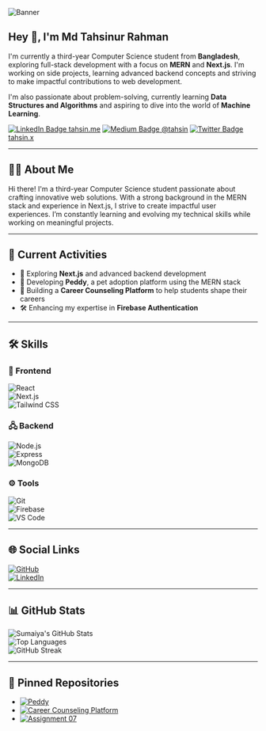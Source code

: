 ![Banner](https://via.placeholder.com/1500x400?text=Welcome+to+My+GitHub+Profile)

<h2>Hey 👋, I'm Md Tahsinur Rahman</h2>  
<p>I'm currently a third-year Computer Science student from <strong>Bangladesh</strong>, exploring full-stack development with a focus on <strong>MERN</strong> and <strong>Next.js</strong>. I'm working on side projects, learning advanced backend concepts and striving to make impactful contributions to web development.</p>  
<p>I'm also passionate about problem-solving, currently learning <strong>Data Structures and Algorithms</strong> and aspiring to dive into the world of <strong>Machine Learning</strong>.</p>   

<p>
  <a href="https://www.linkedin.com/in/md-tahsinur-rahman-539066302/"><img src="https://img.shields.io/badge/-LinkedIn-0077B5?style=flat-square&logo=LinkedIn&logoColor=white" alt="LinkedIn Badge"> tahsin.me</a> 
  <a href="https://medium.com/@mdtahsinurrahman1210"><img src="https://img.shields.io/badge/-Medium-14c767?style=flat-square&logo=Medium&logoColor=white" alt="Medium Badge"> @tahsin</a> 
  <a href="https://x.com/Tahsin_1202"><img src="https://img.shields.io/badge/-Twitter-1DA1F2?style=flat-square&logo=Twitter&logoColor=white" alt="Twitter Badge"> tahsin.x</a> 
</p>



---

## 👩‍💻 About Me  
Hi there! I'm a third-year Computer Science student passionate about crafting innovative web solutions. With a strong background in the MERN stack and experience in Next.js, I strive to create impactful user experiences. I’m constantly learning and evolving my technical skills while working on meaningful projects.  

---

## 🚀 Current Activities  
- 🌱 Exploring **Next.js** and advanced backend development  
- 🐶 Developing **Peddy**, a pet adoption platform using the MERN stack  
- 💼 Building a **Career Counseling Platform** to help students shape their careers  
- 🛠 Enhancing my expertise in **Firebase Authentication**  

---

## 🛠 Skills  
### 🔧 Frontend  
![React](https://img.shields.io/badge/-React-blue?logo=react&logoColor=white)  
![Next.js](https://img.shields.io/badge/-Next.js-black?logo=nextdotjs&logoColor=white)  
![Tailwind CSS](https://img.shields.io/badge/-Tailwind_CSS-blue?logo=tailwindcss&logoColor=white)  

### 🖧 Backend  
![Node.js](https://img.shields.io/badge/-Node.js-green?logo=nodedotjs&logoColor=white)  
![Express](https://img.shields.io/badge/-Express.js-black?logo=express&logoColor=white)  
![MongoDB](https://img.shields.io/badge/-MongoDB-green?logo=mongodb&logoColor=white)  

### ⚙️ Tools  
![Git](https://img.shields.io/badge/-Git-orange?logo=git&logoColor=white)  
![Firebase](https://img.shields.io/badge/-Firebase-yellow?logo=firebase)  
![VS Code](https://img.shields.io/badge/-VS_Code-blue?logo=visualstudiocode)  

---

## 🌐 Social Links  
[![GitHub](https://img.shields.io/badge/GitHub-black?logo=github&logoColor=white)](https://github.com/YourUsername)  
[![LinkedIn](https://img.shields.io/badge/LinkedIn-blue?logo=linkedin)](https://www.linkedin.com/in/your-profile)  

---

## 📊 GitHub Stats  
![Sumaiya's GitHub Stats](https://github-readme-stats.vercel.app/api?username=YourUsername&show_icons=true&theme=radical)  
![Top Languages](https://github-readme-stats.vercel.app/api/top-langs/?username=YourUsername&layout=compact&theme=radical)  
![GitHub Streak](https://github-readme-streak-stats.herokuapp.com/?user=YourUsername&theme=radical)  

---

## 📌 Pinned Repositories  
- [![Peddy](https://img.shields.io/badge/-Peddy-orange?logo=github)](https://github.com/YourUsername/Peddy)  
- [![Career Counseling Platform](https://img.shields.io/badge/-Career_Counseling-blue)](https://github.com/YourUsername/CareerCounselingPlatform)  
- [![Assignment 07](https://img.shields.io/badge/-Assignment_07-green)](https://github.com/YourUsername/Assignment_07)  
